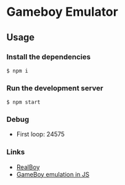 # Gameboy Emulator

## Usage

### Install the dependencies

    $ npm i

### Run the development server

    $ npm start

### Debug

* First loop: 24575

### Links

* [RealBoy](https://realboyemulator.wordpress.com/)
* [GameBoy emulation in JS](http://imrannazar.com/GameBoy-Emulation-in-JavaScript:-The-CPU)
